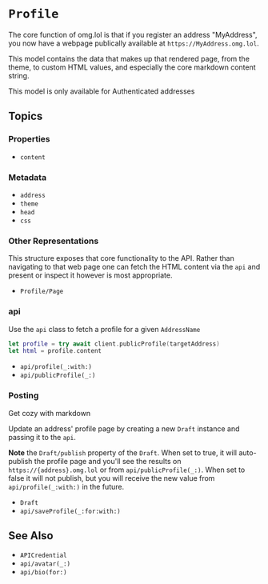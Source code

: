 #  ``Profile``

The core function of omg.lol is that if you register an address "MyAddress", you now have a webpage publically available at `https://MyAddress.omg.lol`.

This model contains the data that makes up that rendered page, from the theme, to custom HTML values, and especially the core markdown content string.

This model is only available for Authenticated addresses

## Topics

### Properties

- ``content``

### Metadata

- ``address``
- ``theme``
- ``head``
- ``css``

### Other Representations

This structure exposes that core functionality to the API. Rather than navigating to that web page one can fetch the HTML content via the ``api`` and present or inspect it however is most appropriate.

- ``Profile/Page``

### api

Use the ``api`` class to fetch a profile for a given ``AddressName`` 

```swift
let profile = try await client.publicProfile(targetAddress)
let html = profile.content
```

- ``api/profile(_:with:)``
- ``api/publicProfile(_:)``

### Posting

Get cozy with markdown

Update an address' profile page by creating a new ``Draft`` instance and passing it to the ``api``. 

**Note** the ``Draft/publish`` property of the `Draft`. When set to true, it will auto-publish the profile page and you'll see the results on `https://{address}.omg.lol` or from ``api/publicProfile(_:)``. When set to false it will not publish, but you will receive the new value from ``api/profile(_:with:)`` in the future.

- ``Draft``
- ``api/saveProfile(_:for:with:)``

## See Also

- ``APICredential``
- ``api/avatar(_:)``
- ``api/bio(for:)``
